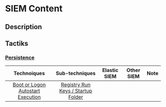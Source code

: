 # SIEM Content

## Description

## Tactiks

### [Persistence](https://attack.mitre.org/tactics/TA0003/) 

|	Technoiques		|	Sub-techniques  |	Elastic SIEM    |	Other SIEM		|	Note			|
|	:-------------:	|	:-------------:	|	:-------------:	|	:-------------: |	:-------------:	|
|[Boot or Logon Autostart Execution](https://attack.mitre.org/techniques/T1547/)|[Registry Run Keys / Startup Folder ](https://attack.mitre.org/techniques/T1547/001/)|||